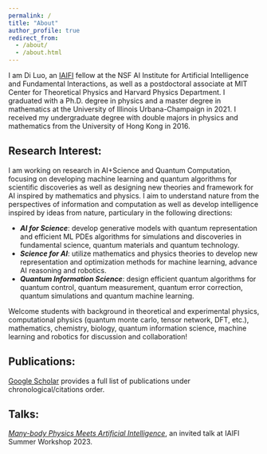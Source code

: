 ```yaml
---
permalink: /
title: "About"
author_profile: true
redirect_from:
  - /about/
  - /about.html
---
```


I am Di Luo, an <a href="https://iaifi.org/" target="_blank">IAIFI</a> fellow at the NSF AI Institute for Artificial Intelligence and Fundamental Interactions, as well as a postdoctoral associate at MIT Center for Theoretical Physics and Harvard Physics Department. I graduated with a Ph.D. degree in physics and a master degree in mathematics at the University of Illinois Urbana-Champaign in 2021. I received my undergraduate degree with double majors in physics and mathematics from the University of Hong Kong in 2016. 

## Research Interest:

I am working on research in AI+Science and Quantum Computation, focusing on developing machine learning and quantum algorithms for scientific discoveries as well as designing new theories and framework for AI inspired by mathematics and physics. I aim to understand nature from the perspectives of information and computation as well as develop intelligence inspired by ideas from nature, particulary in the following directions: 

* ***AI for Science***: develop generative models with quantum representation and efficient ML PDEs algorithms for simulations and discoveries in fundamental science, quantum materials and quantum technology.
* ***Science for AI***: utilize mathematics and physics theories to develop new representation and optimization methods for machine learning, advance AI reasoning and robotics. 
* ***Quantum Information Science***: design efficient quantum algorithms for quantum control, quantum measurement, quantum error correction, quantum simulations and quantum machine learning.

Welcome students with background in theoretical and experimental physics, computational physics (quantum monte carlo, tensor network, DFT, etc.), mathematics, chemistry, biology, quantum information science, machine learning and robotics for discussion and collaboration! 

## Publications:

<a href="https://scholar.google.com/citations?hl=en&user=OxZytTQAAAAJ&view_op=list_works&sortby=pubdate" target="_blank">Google Scholar</a> provides a full list of publications under chronological/citations order. 

## Talks:

*<a href="https://www.youtube.com/watch?v=NEH07uWojxo" target="_blank">Many-body Physics Meets Artificial Intelligence</a>*, an invited talk at IAIFI Summer Workshop 2023.
